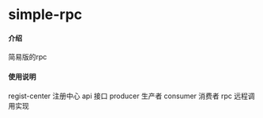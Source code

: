 # simple-rpc

#### 介绍
简易版的rpc

#### 使用说明
regist-center 注册中心
api 接口
producer 生产者
consumer 消费者
rpc 远程调用实现




